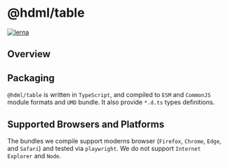 # @hdml/table

[![lerna](https://img.shields.io/badge/maintained%20with-lerna-cc00ff.svg)](https://lerna.js.org/)

## Overview

## Packaging

`@hdml/table` is written in `TypeScript`, and compiled to `ESM` and `CommonJS` module formats and `UMD` bundle. It also provide `*.d.ts` types definitions.

## Supported Browsers and Platforms

The bundles we compile support moderns browser (`Firefox`, `Chrome`, `Edge`, and `Safari`) and tested via `playwright`. We do not support `Internet Explorer` and `Node`.